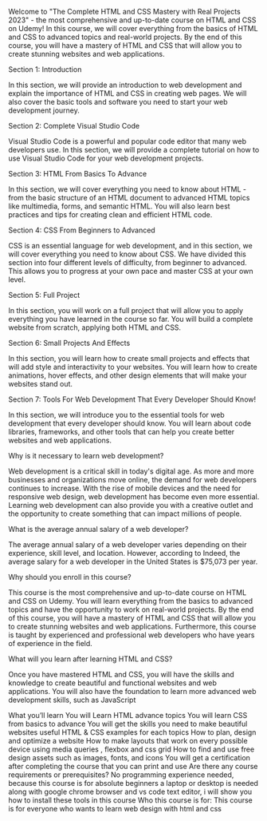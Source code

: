 
Welcome to "The Complete HTML and CSS Mastery with Real Projects 2023" - the most comprehensive and up-to-date course on HTML and CSS on Udemy! In this course, we will cover everything from the basics of HTML and CSS to advanced topics and real-world projects. By the end of this course, you will have a mastery of HTML and CSS that will allow you to create stunning websites and web applications.

Section 1: Introduction

In this section, we will provide an introduction to web development and explain the importance of HTML and CSS in creating web pages. We will also cover the basic tools and software you need to start your web development journey.

Section 2: Complete Visual Studio Code

Visual Studio Code is a powerful and popular code editor that many web developers use. In this section, we will provide a complete tutorial on how to use Visual Studio Code for your web development projects.

Section 3: HTML From Basics To Advance

In this section, we will cover everything you need to know about HTML - from the basic structure of an HTML document to advanced HTML topics like multimedia, forms, and semantic HTML. You will also learn best practices and tips for creating clean and efficient HTML code.

Section 4: CSS From Beginners to Advanced

CSS is an essential language for web development, and in this section, we will cover everything you need to know about CSS. We have divided this section into four different levels of difficulty, from beginner to advanced. This allows you to progress at your own pace and master CSS at your own level.

Section 5: Full Project

In this section, you will work on a full project that will allow you to apply everything you have learned in the course so far. You will build a complete website from scratch, applying both HTML and CSS.

Section 6: Small Projects And Effects

In this section, you will learn how to create small projects and effects that will add style and interactivity to your websites. You will learn how to create animations, hover effects, and other design elements that will make your websites stand out.

Section 7: Tools For Web Development That Every Developer Should Know!

In this section, we will introduce you to the essential tools for web development that every developer should know. You will learn about code libraries, frameworks, and other tools that can help you create better websites and web applications.

Why is it necessary to learn web development?

Web development is a critical skill in today's digital age. As more and more businesses and organizations move online, the demand for web developers continues to increase. With the rise of mobile devices and the need for responsive web design, web development has become even more essential. Learning web development can also provide you with a creative outlet and the opportunity to create something that can impact millions of people.

What is the average annual salary of a web developer?

The average annual salary of a web developer varies depending on their experience, skill level, and location. However, according to Indeed, the average salary for a web developer in the United States is $75,073 per year.

Why should you enroll in this course?

This course is the most comprehensive and up-to-date course on HTML and CSS on Udemy. You will learn everything from the basics to advanced topics and have the opportunity to work on real-world projects. By the end of this course, you will have a mastery of HTML and CSS that will allow you to create stunning websites and web applications. Furthermore, this course is taught by experienced and professional web developers who have years of experience in the field.

What will you learn after learning HTML and CSS?

Once you have mastered HTML and CSS, you will have the skills and knowledge to create beautiful and functional websites and web applications. You will also have the foundation to learn more advanced web development skills, such as JavaScript

What you’ll learn
You will Learn HTML advance topics
You will learn CSS from basics to advance
You will get the skills you need to make beautiful websites
useful HTML & CSS examples for each topics
How to plan, design and optimize a website
How to make layouts that work on every possible device using media queries , flexbox and css grid
How to find and use free design assets such as images, fonts, and icons
You will get a certification after completing the course that you can print and use
Are there any course requirements or prerequisites?
No programming experience needed, because this course is for absolute beginners
a laptop or desktop is needed along with google chrome browser and vs code text editor, i will show you how to install these tools in this course
Who this course is for:
This course is for everyone who wants to learn web design with html and css

